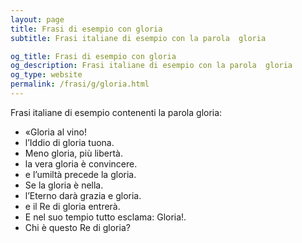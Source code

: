```yaml
---
layout: page
title: Frasi di esempio con gloria 
subtitle: Frasi italiane di esempio con la parola  gloria

og_title: Frasi di esempio con gloria 
og_description: Frasi italiane di esempio con la parola  gloria
og_type: website
permalink: /frasi/g/gloria.html
---
```


Frasi italiane di esempio contenenti la parola gloria:


- «Gloria al vino!
- l’Iddio di gloria tuona.
- Meno gloria, più libertà.
- la vera gloria è convincere.
- e l’umiltà precede la gloria.
- Se la gloria è nella.
- l’Eterno darà grazia e gloria.
- e il Re di gloria entrerà.
- E nel suo tempio tutto esclama: Gloria!.
- Chi è questo Re di gloria?
